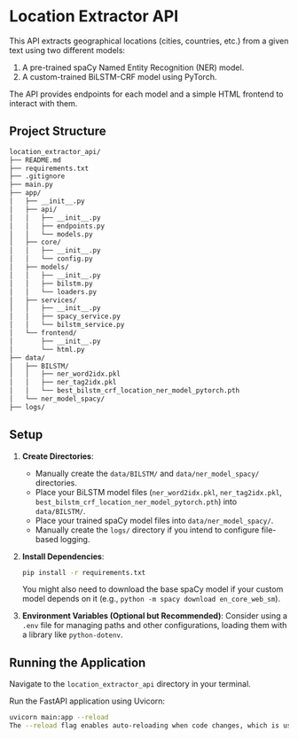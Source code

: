 # Location Extractor API

This API extracts geographical locations (cities, countries, etc.) from a given text using two different models:
1.  A pre-trained spaCy Named Entity Recognition (NER) model.
2.  A custom-trained BiLSTM-CRF model using PyTorch.

The API provides endpoints for each model and a simple HTML frontend to interact with them.

## Project Structure
```markdown
location_extractor_api/
├── README.md
├── requirements.txt
├── .gitignore
├── main.py
├── app/
│   ├── __init__.py
│   ├── api/
│   │   ├── __init__.py
│   │   ├── endpoints.py
│   │   └── models.py
│   ├── core/
│   │   ├── __init__.py
│   │   └── config.py
│   ├── models/
│   │   ├── __init__.py
│   │   ├── bilstm.py
│   │   └── loaders.py
│   ├── services/
│   │   ├── __init__.py
│   │   ├── spacy_service.py
│   │   └── bilstm_service.py
│   └── frontend/
│       ├── __init__.py
│       └── html.py
├── data/
│   ├── BILSTM/
│   │   ├── ner_word2idx.pkl
│   │   ├── ner_tag2idx.pkl
│   │   └── best_bilstm_crf_location_ner_model_pytorch.pth
│   └── ner_model_spacy/
├── logs/
```
                      
## Setup

1.  **Create Directories**:
    * Manually create the `data/BILSTM/` and `data/ner_model_spacy/` directories.
    * Place your BiLSTM model files (`ner_word2idx.pkl`, `ner_tag2idx.pkl`, `best_bilstm_crf_location_ner_model_pytorch.pth`) into `data/BILSTM/`.
    * Place your trained spaCy model files into `data/ner_model_spacy/`.
    * Manually create the `logs/` directory if you intend to configure file-based logging.

2.  **Install Dependencies**:
    ```bash
    pip install -r requirements.txt
    ```
    You might also need to download the base spaCy model if your custom model depends on it (e.g., `python -m spacy download en_core_web_sm`).

3.  **Environment Variables (Optional but Recommended)**:
    Consider using a `.env` file for managing paths and other configurations, loading them with a library like `python-dotenv`.

## Running the Application

Navigate to the `location_extractor_api` directory in your terminal.

Run the FastAPI application using Uvicorn:
```bash
uvicorn main:app --reload
The --reload flag enables auto-reloading when code changes, which is useful for development.Accessing the ApplicationUI: Open your browser to http://127.0.0.1:8000/API Docs (Swagger UI): http://120.0.1:8000/docsAlternative API Docs (ReDoc): http://127.0.0.1:8000/redocModelsspaCyThe spaCy model is loaded from the ./data/ner_model_spacy/ directory. It identifies entities tagged as LOCATION, LOC, or GPE.BiLSTM-CRFThe BiLSTM-CRF model is a PyTorch-based sequence tagger.Model Architecture: Defined in app/models/bilstm.py.Weights and Mappings: Loaded from ./data/BILSTM/.ner_word2idx.pkl: Word to index mapping.ner_tag2idx.pkl: Tag to index mapping.best_bilstm_crf_location_ner_model_pytorch.pth: Model weights.Tokenization: Uses spaCy's tokenizer for consistency before feeding tokens to the BiLSTM model.LoggingThe application uses Python's built-in logging module. Logs are printed to the console by default.Key Files and Responsibilitiesmain.py: Initializes the FastAPI application, sets up CORS, includes routers, and defines the startup event for model loading.app/core/config.py: Stores paths, model hyperparameters, and other constants.app/models/loaders.py: Contains functions to load the spaCy and BiLSTM-CRF models and their associated files (mappings, etc.). It also holds the global model objects.app/models/bilstm.py: Defines the BiLSTM_CRF PyTorch nn.Module class.app/services/spacy_service.py: Houses the logic for extracting locations using the spaCy model.app/services/bilstm_service.py: Houses the logic for tokenizing input, processing with the BiLSTM-CRF model, and extracting location tags.app/api/endpoints.py: Defines the API routes (/extract-with-spacy/, /extract-with-bilstm/) and the root HTML frontend route.app/api/models.py: Contains Pydantic models for request (TextIn) and
